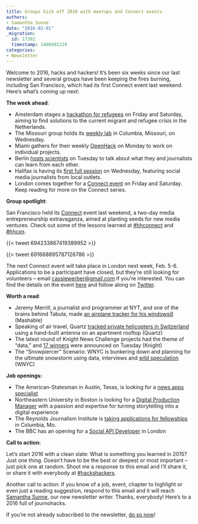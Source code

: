 ```yaml
---
title: Groups kick off 2016 with meetups and Connect events
authors:
- Samantha Sunne
date: "2016-02-01"
_migration:
  id: 17382
  timestamp: 1486602219
categories:
- Newsletter
---
```


Welcome to 2016, hacks and hackers! It’s been six weeks since our last newsletter and several groups have been keeping the fires burning, including San Francisco, which had its first Connect event last weekend. Here’s what’s coming up next:

****The week ahead****:

  * Amsterdam stages a [hackathon for refugees][1] on Friday and Saturday, aiming to find solutions to the current migrant and refugee crisis in the Netherlands.
  * The Missouri group holds its [weekly lab][2] in Columbia, Missouri, on Wednesday.
  * Miami gathers for their weekly [OpenHack][3] on Monday to work on individual projects.
  * Berlin [hosts scientists][4] on Tuesday to talk about what they and journalists can learn from each other.
  * Halifax is having its [first full session][5] on Wednesday, featuring social media journalists from local outlets.
  * London comes together for a [Connect event][6] on Friday and Saturday. Keep reading for more on the Connect series.

****Group spotlight****:

San Francisco held its [Connect][7] event last weekend, a two-day media entrepreneurship extravaganza, aimed at planting seeds for new media ventures. Check out some of the lessons learned at [#hhconnect][8] and [#hhcxn][9].

{{< tweet 694233867419389952 >}}

{{< tweet 691668895787126786 >}}

The next Connect event will take place in London next week, Feb. 5-6. Applications to be a participant have closed, but they&#8217;re still looking for volunteers &#8211; email cassiewerber@gmail.com if you&#8217;re interested. You can find the details on the event [here][6] and follow along on [Twitter][8].

****Worth a read****:

  * Jeremy Merrill, a journalist and programmer at NYT, and one of the brains behind Tabula, made [an airplane tracker for his windowsill][10] (Mashable)
  * Speaking of air travel, Quartz [tracked private helicopters in Switzerland][11] using a hand-built antenna on an apartment rooftop (Quartz)
  * The latest round of Knight News Challenge projects had the theme of “data,” and [17 winners][12] were announced on Tuesday (Knight)
  * The “Snowpiercer” Scenario: WNYC is bunkering down and planning for the ultimate snowstorm using data, interviews and [wild speculation][13] (WNYC)

****Job openings:****

  * The American-Statesman in Austin, Texas, is looking for a [news apps specialist][14]
  * Northeastern University in Boston is looking for a [Digital Production Manager][15] with a passion and expertise for turning storytelling into a digital experience
  * The Reynolds Journalism Institute is [taking applications for fellowships][16] in Columbia, Mo.
  * The BBC has an opening for a [Social API Developer][17] in London

****Call to action:****

Let’s start 2016 with a clean slate: What is something you learned in 2015? Just one thing. Doesn’t have to be the best or deepest or most important &#8211; just pick one at random. Shoot me a response to this email and I’ll share it, or share it with everybody at [#hackshackers][18].

Another call to action: If you know of a job, event, chapter to highlight or even just a reading suggestion, respond to this email and it will reach [Samantha Sunne][19], our new newsletter writer. Thanks, everybody! Here’s to a 2016 full of journohacks.

If you&#8217;re not already subscribed to the newsletter, [do so now][20]!

 [1]: http://www.meetup.com/Hacks-Hackers-Amsterdam/events/227302638/
 [2]: http://www.meetup.com/hackshackersIRE/events/qlcfwgyvdbfb/
 [3]: http://www.meetup.com/Hacks-Hackers-Miami/events/228045826/
 [4]: http://www.meetup.com/Hacks-Hackers-Berlin/events/228425386/
 [5]: https://www.facebook.com/events/1554763688176804/
 [6]: http://connect.hackshackers.com/event/london/
 [7]: http://connect.hackshackers.com/
 [8]: https://twitter.com/search?q=%23hhconnect&src=typd
 [9]: https://twitter.com/hashtag/hhcxn?src=hash
 [10]: http://mashable.com/2016/01/25/flyover-airplane-tracker/#JO6B3E_Az8qI
 [11]: http://qz.com/600590/we-brought-an-antenna-to-davos-to-track-private-air-travel-and-heres-what-we-found/
 [12]: http://www.knightfoundation.org/blogs/knightblog/2016/1/26/17-ideas-win-knight-news-challenge-data/
 [13]: http://project.wnyc.org/snowpiercer/
 [14]: https://github.com/statesman/jobs/blob/master/news-apps-specialist.md
 [15]: https://neu.peopleadmin.com/postings/40083
 [16]: https://www.rjionline.org/stories/whats-your-idea-apply-now-for-2016-2017-rji-fellowships
 [17]: http://careerssearch.bbc.co.uk/jobs/job/Social-API-Developer/14669
 [18]: https://twitter.com/search?q=%23hackshackers&src=typd
 [19]: https://twitter.com/SamanthaSunne
 [20]: http://hackshackers.com/blog/2015/09/18/sign-hackshackers-new-newsletter/
